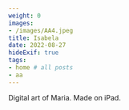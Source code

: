```yaml
---
weight: 0
images:
- /images/AA4.jpeg
title: Isabela
date: 2022-08-27
hideExif: true
tags:
- home # all posts
- aa
---
```

Digital art of Maria. Made on iPad.